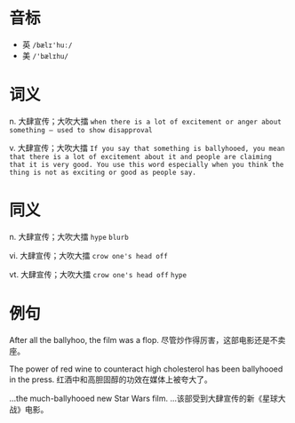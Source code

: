 # 音标

- 英 `/bælɪ'huː/`
- 美 `/'bælɪhu/`

# 词义

n. 大肆宣传；大吹大擂
`when there is a lot of excitement or anger about something – used to show disapproval`

v. 大肆宣传；大吹大擂
`If you say that something is ballyhooed, you mean that there is a lot of excitement about it and people are claiming that it is very good. You use this word especially when you think the thing is not as exciting or good as people say. `

# 同义

n. 大肆宣传；大吹大擂
`hype` `blurb`

vi. 大肆宣传；大吹大擂
`crow one's head off`

vt. 大肆宣传；大吹大擂
`crow one's head off` `hype`

# 例句

After all the ballyhoo, the film was a flop.
尽管炒作得厉害，这部电影还是不卖座。

The power of red wine to counteract high cholesterol has been ballyhooed in the press.
红酒中和高胆固醇的功效在媒体上被夸大了。

...the much-ballyhooed new Star Wars film.
...该部受到大肆宣传的新《星球大战》电影。


